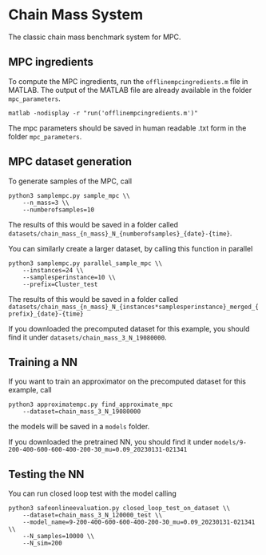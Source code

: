 # Chain Mass System
The classic chain mass benchmark system for MPC.

## MPC ingredients
To compute the MPC ingredients, run the `offlinempcingredients.m` file in MATLAB.
The output of the MATLAB file are already available in the folder `mpc_parameters`.

```
matlab -nodisplay -r "run('offlinempcingredients.m')"
```

The mpc parameters should be saved in human readable .txt form in the folder `mpc_parameters`.

## MPC dataset generation
To generate samples of the MPC, call
```
python3 samplempc.py sample_mpc \\
    --n_mass=3 \\
    --numberofsamples=10
```
The results of this would be saved in a folder called `datasets/chain_mass_{n_mass}_N_{numberofsamples}_{date}-{time}`.


You can similarly create a larger dataset, by calling this function in parallel
```
python3 samplempc.py parallel_sample_mpc \\
    --instances=24 \\
    --samplesperinstance=10 \\
    --prefix=Cluster_test
```
The results of this would be saved in a folder called `datasets/chain_mass_{n_mass}_N_{instances*samplesperinstance}_merged_{prefix}_{date}-{time}`

If you downloaded the precomputed dataset for this example, you should find it under `datasets/chain_mass_3_N_19080000`.

## Training a NN

If you want to train an approximator on the precomputed dataset for this example, call
```
python3 approximatempc.py find_approximate_mpc
    --dataset=chain_mass_3_N_19080000
```
the models will be saved in a `models` folder.

If you downloaded the pretrained NN, you should find it under `models/9-200-400-600-600-400-200-30_mu=0.09_20230131-021341`

## Testing the NN
You can run closed loop test with the model calling
```
python3 safeonlineevaluation.py closed_loop_test_on_dataset \\
    --dataset=chain_mass_3_N_120000_test \\
    --model_name=9-200-400-600-600-400-200-30_mu=0.09_20230131-021341 \\
    --N_samples=10000 \\
    --N_sim=200
```
